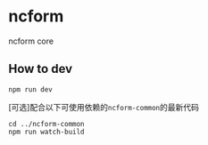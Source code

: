 # ncform

ncform core

## How to dev

```
npm run dev
```

[可选]配合以下可使用依赖的`ncform-common`的最新代码
```
cd ../ncform-common
npm run watch-build
```


